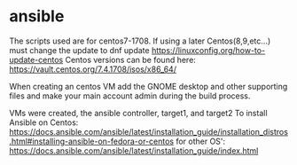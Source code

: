 # ansible

The scripts used are for centos7-1708. If using a later Centos(8,9,etc...) must change the update to dnf update
https://linuxconfig.org/how-to-update-centos
Centos versions can be found here: https://vault.centos.org/7.4.1708/isos/x86_64/

When creating an centos VM add the GNOME desktop and other supporting files and make your main account admin during the build process.

VMs were created, the ansible controller, target1, and target2
To install Ansible on Centos: 
https://docs.ansible.com/ansible/latest/installation_guide/installation_distros.html#installing-ansible-on-fedora-or-centos
for other OS':
https://docs.ansible.com/ansible/latest/installation_guide/index.html
